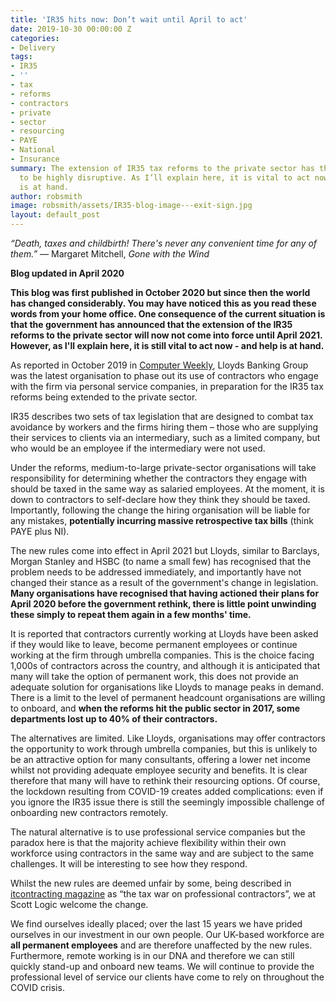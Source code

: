 ```yaml
---
title: 'IR35 hits now: Don’t wait until April to act'
date: 2019-10-30 00:00:00 Z
categories:
- Delivery
tags:
- IR35
- ''
- tax
- reforms
- contractors
- private
- sector
- resourcing
- PAYE
- National
- Insurance
summary: The extension of IR35 tax reforms to the private sector has the potential
  to be highly disruptive. As I’ll explain here, it is vital to act now – and help
  is at hand.
author: robsmith
image: robsmith/assets/IR35-blog-image---exit-sign.jpg
layout: default_post
---
```


_“Death, taxes and childbirth! There's never any convenient time for any of them.”_
― Margaret Mitchell, _Gone with the Wind_

**Blog updated in April 2020**

**This blog was first published in October 2020 but since then the world has changed considerably. You may have noticed this as you read these words from your home office.  One consequence of the current situation is that the government has announced that the extension of the IR35 reforms to the private sector will now not come into force until April 2021. However, as I'll explain here, it is still vital to act now - and help is at hand.**

As reported in October 2019 in [Computer Weekly](https://www.computerweekly.com/news/252471739/IR35-reforms-Lloyds-Bank-contractors-to-get-deadline-on-future-employment-status), Lloyds Banking Group was the latest organisation to phase out its use of contractors who engage with the firm via personal service companies, in preparation for the IR35 tax reforms being extended to the private sector.

IR35 describes two sets of tax legislation that are designed to combat tax avoidance by workers and the firms hiring them – those who are supplying their services to clients via an intermediary, such as a limited company, but who would be an employee if the intermediary were not used. 

Under the reforms, medium-to-large private-sector organisations will take responsibility for determining whether the contractors they engage with should be taxed in the same way as salaried employees. At the moment, it is down to contractors to self-declare how they think they should be taxed. Importantly, following the change the hiring organisation will be liable for any mistakes, **potentially incurring massive retrospective tax bills** (think PAYE plus NI).

The new rules come into effect in April 2021 but Lloyds, similar to Barclays, Morgan Stanley and HSBC (to name a small few) has recognised that the problem needs to be addressed immediately, and importantly have not changed their stance as a result of the government's change in legislation. **Many organisations have recognised that having actioned their plans for April 2020 before the government rethink, there is little point unwinding these simply to repeat them again in a few months' time.**

It is reported that contractors currently working at Lloyds have been asked if they would like to leave, become permanent employees or continue working at the firm through umbrella companies. This is the choice facing 1,000s of contractors across the country, and although it is anticipated that many will take the option of permanent work, this does not provide an adequate solution for organisations like Lloyds to manage peaks in demand. There is a limit to the level of permanent headcount organisations are willing to onboard, and **when the reforms hit the public sector in 2017, some departments lost up to 40% of their contractors.**

The alternatives are limited. Like Lloyds, organisations may offer contractors the opportunity to work through umbrella companies, but this is unlikely to be an attractive option for many consultants, offering a lower net income whilst not providing adequate employee security and benefits. It is clear therefore that many will have to rethink their resourcing options. Of course, the lockdown resulting from COVID-19 creates added complications: even if you ignore the IR35 issue there is still the seemingly impossible challenge of onboarding new contractors remotely.

The natural alternative is to use professional service companies but the paradox here is that the majority achieve flexibility within their own workforce using contractors in the same way and are subject to the same challenges. It will be interesting to see how they respond.

Whilst the new rules are deemed unfair by some, being described in [itcontracting magazine](https://www.itcontracting.com/the-tax-war-on-professional-contractors/) as “the tax war on professional contractors”, we at Scott Logic welcome the change. 

We find ourselves ideally placed; over the last 15 years we have prided ourselves in our investment in our own people. Our UK-based workforce are **all permanent employees** and are therefore unaffected by the new rules. Furthermore, remote working is in our DNA and therefore we can still quickly stand-up and onboard new teams.  We will continue to provide the professional level of service our clients have come to rely on throughout the COVID crisis. 

